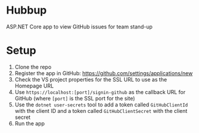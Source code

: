 # Hubbup

ASP.NET Core app to view GitHub issues for team stand-up

# Setup

1. Clone the repo
2. Register the app in GitHub: https://github.com/settings/applications/new
 1. Check the VS project properties for the SSL URL to use as the Homepage URL
 2. Use `https://localhost:[port]/signin-github` as the callback URL for GitHub (where `[port]` is the SSL port for the site)
3. Use the `dotnet user-secrets` tool to add a token called `GitHubClientId` with the client ID and a token called `GitHubClientSecret` with the client secret
4. Run the app
